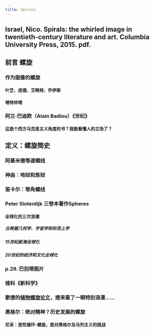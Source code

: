```yaml
---
title: Spirals
---
```


## Israel, Nico. Spirals: the whirled image in twentieth-century literature and art. Columbia University Press, 2015. pdf.
## 前言 螺旋
### 作为图像的螺旋
#### 叶芝、庞德、艾略特、乔伊斯
#### 塔特林塔
### 阿兰·巴迪欧（Alain Badiou）《世纪》
#### 这是个西方马克思主义角度的书？我能看懂人的立场了？
## 定义：螺旋简史
### 阿基米德等速螺线
### 神曲：地狱和炼狱
### 笛卡尔：等角螺线
### Peter Sloterdijk 三卷本著作Spheres
#### 全球化的三次浪潮
##### 古希腊几何学、宇宙学和形而上学
##### 15世纪航海全球化
##### 20世纪的经济和文化全球化
### p.29. 巴别塔图片
### 维科《新科学》
### 歌德的[植物螺旋论文](https://anthrowiki.at/Bibliothek:Goethe/Naturwissenschaft/%C3%9Cber_die_Spiraltendenz_der_Vegetation)，搜来看了一眼特别浪漫……
### 黑格尔：绝对精神？历史发展的螺旋
#### 尼采：恶性循环-螺旋，是对黑格尔及马列主义的挑战
